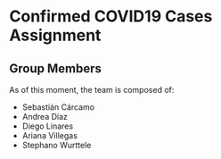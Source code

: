 # Confirmed COVID19 Cases Assignment

## Group Members

As of this moment, the team is composed of:

* Sebastián Cárcamo
* Andrea Díaz
* Diego Linares
* Ariana Villegas
* Stephano Wurttele